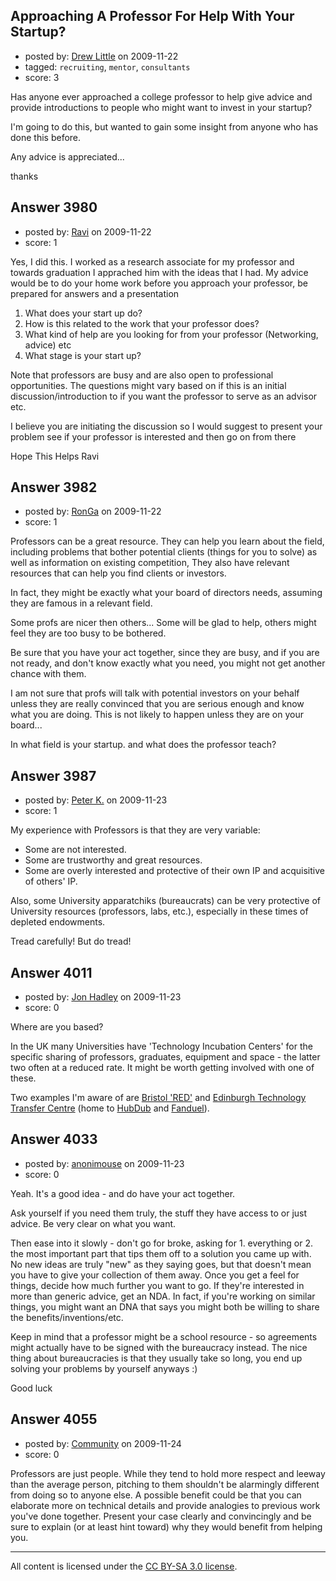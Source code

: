 ## Approaching A Professor For Help With Your Startup?

- posted by: [Drew Little](https://stackexchange.com/users/-1/1048-drew-little) on 2009-11-22
- tagged: `recruiting`, `mentor`, `consultants`
- score: 3

Has anyone ever approached a college professor to help give advice and provide introductions to people who might want to invest in your startup?

I'm going to do this, but wanted to gain some insight from anyone who has done this before. 

Any advice is appreciated...

thanks


## Answer 3980

- posted by: [Ravi](https://stackexchange.com/users/-1/1627-ravi) on 2009-11-22
- score: 1

Yes, I did this. I  worked as a research associate for my professor and towards graduation I apprached him with the ideas that I had. My advice would be to do your home work before you approach your professor, be prepared for answers and a presentation

1) What does your start up do?
2) How is this related to the work that your professor does? 
3) What kind of help are you looking for from your professor (Networking, advice) etc
4) What stage is your start up?

Note that professors are busy and are also open to professional opportunities.
The questions might vary based on if this is an initial discussion/introduction to if you want the professor to serve as an advisor etc.

I believe you are initiating the discussion so I would suggest to present your problem see if your professor is interested and then go on from there

Hope This Helps
Ravi


## Answer 3982

- posted by: [RonGa](https://stackexchange.com/users/-1/218-ronga) on 2009-11-22
- score: 1

Professors can be a great resource.  They can help you learn about the field, including problems that bother potential clients (things for you to solve) as well as information on existing competition,  They also have relevant resources that can help you find clients or investors.

In fact, they might be exactly what your board of directors needs, assuming they are famous in a relevant field.

Some profs are nicer then others...  Some will be glad to help, others might feel they are too busy to be bothered.

Be sure that you have your act together, since they are busy, and if you are not ready, and don't know exactly what you need, you might not get another chance with them.


I am not sure that profs will talk with potential investors on your behalf unless they are really convinced that you are serious enough and know what you are doing.  This is not likely to happen unless they are on your board...


In what field is your startup. and what does the professor teach?


## Answer 3987

- posted by: [Peter K.](https://stackexchange.com/users/-1/1339-peter-k) on 2009-11-23
- score: 1

My experience with Professors is that they are very variable:

 * Some are not interested.
 * Some are trustworthy and great resources.
 * Some are overly interested and protective of their own IP and acquisitive of others' IP.

Also, some University apparatchiks (bureaucrats) can be very protective of University resources (professors, labs, etc.), especially in these times of depleted endowments. 

Tread carefully! But do tread!


## Answer 4011

- posted by: [Jon Hadley](https://stackexchange.com/users/-1/1176-jon-hadley) on 2009-11-23
- score: 0

<p>Where are you based?</p>

<p>In the UK many Universities have 'Technology Incubation Centers' for the specific sharing of professors, graduates, equipment and space - the latter two often at a reduced rate. It might be worth getting involved with one of these.</p>

<p>Two examples I'm aware of are <a href="http://www.bristol.ac.uk/red/business-invest/" rel="nofollow">Bristol 'RED'</a> and <a href="http://www.ettc.co.uk/" rel="nofollow">Edinburgh Technology Transfer Centre</a> (home to <a href="http://www.hubdub.com/" rel="nofollow">HubDub</a> and <a href="http://www.fanduel.com/" rel="nofollow">Fanduel</a>).</p>



## Answer 4033

- posted by: [anonimouse](https://stackexchange.com/users/-1/380-anonimouse) on 2009-11-23
- score: 0

Yeah. It's a good idea - and do have your act together.

Ask yourself if you need them truly, the stuff they have access to or just advice. Be very clear on what you want.

Then ease into it slowly - don't go for broke, asking for 1. everything or 2. the most important part that tips them off to a solution you came up with. No new ideas are truly "new" as they saying goes, but that doesn't mean you have to give your collection of them away. Once you get a feel for things, decide how much further you want to go. If they're interested in more than generic advice, get an NDA. In fact, if you're working on similar things, you might want an DNA that says you might both be willing to share the benefits/inventions/etc.

Keep in mind that a professor might be a school resource - so agreements might actually have to be signed with the bureaucracy instead. The nice thing about bureaucracies is that they usually take so long, you end up solving your problems by yourself anyways :)

Good luck


## Answer 4055

- posted by: [Community](https://stackexchange.com/users/-1/-1-community) on 2009-11-24
- score: 0

Professors are just people. While they tend to hold more respect and leeway than the average person, pitching to them shouldn't be alarmingly different from doing so to anyone else. A possible benefit could be that you can elaborate more on technical details and provide analogies to previous work you've done together. Present your case clearly and convincingly and be sure to explain (or at least hint toward) why they would benefit from helping you.



---

All content is licensed under the [CC BY-SA 3.0 license](https://creativecommons.org/licenses/by-sa/3.0/).
